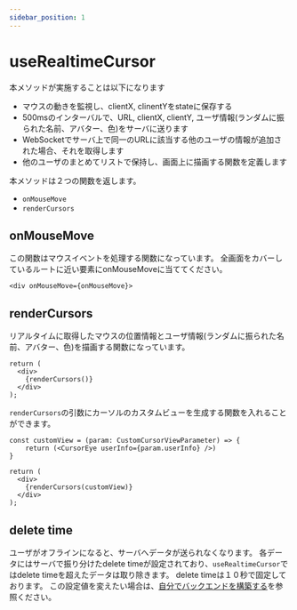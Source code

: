 ```yaml
---
sidebar_position: 1
---
```


# useRealtimeCursor
本メソッドが実施することは以下になります

* マウスの動きを監視し、clientX, clinentYをstateに保存する
* 500msのインターバルで、URL, clientX, clientY, ユーザ情報(ランダムに振られた名前、アバター、色)をサーバに送ります
* WebSocketでサーバ上で同一のURLに該当する他のユーザの情報が追加された場合、それを取得します
* 他のユーザのまとめてリストで保持し、画面上に描画する関数を定義します

本メソッドは２つの関数を返します。
* `onMouseMove`
* `renderCursors`

## onMouseMove
この関数はマウスイベントを処理する関数になっています。
全画面をカバーしているルートに近い要素にonMouseMoveに当ててください。

```tsx
<div onMouseMove={onMouseMove}>
```

## renderCursors
リアルタイムに取得したマウスの位置情報とユーザ情報(ランダムに振られた名前、アバター、色)を描画する関数になっています。

```tsx
return (
  <div>
    {renderCursors()}
  </div>
);
```

`renderCursors`の引数にカーソルのカスタムビューを生成する関数を入れることができます。

```tsx
const customView = (param: CustomCursorViewParameter) => {
    return (<CursorEye userInfo={param.userInfo} />)
}

return (
  <div>
    {renderCursors(customView)}
  </div>
);
```

## delete time
ユーザがオフラインになると、サーバへデータが送られなくなります。
各データにはサーバで振り分けたdelete timeが設定されており、`useRealtimeCursor`ではdelete timeを超えたデータは取り除きます。
delete timeは１０秒で固定しております。
この設定値を変えたい場合は、[自分でバックエンドを構築する](/how-it-works/self-backend)を参照ください。

